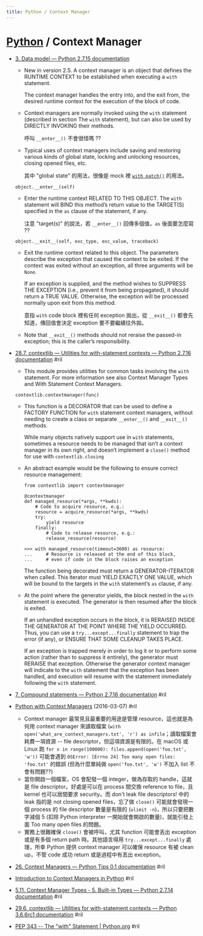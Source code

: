 ```yaml
---
title: Python / Context Manager
---
```

# [Python](python.md) / Context Manager

  - [3\. Data model — Python 2\.7\.15 documentation](https://docs.python.org/2.7/reference/datamodel.html#context-managers)

      - New in version 2.5. A context manager is an object that defines the RUNTIME CONTEXT to be established when executing a `with` statement.

        The context manager handles the entry into, and the exit from, the desired runtime context for the execution of the block of code.

      - Context managers are normally invoked using the `with` statement (described in section The `with` statement), but can also be used by DIRECTLY INVOKING their methods.

        呼叫 `__enter__()` 不會很怪嗎 ??

      - Typical uses of context managers include saving and restoring various kinds of global state, locking and unlocking resources, closing opened files, etc.

        其中 "global state" 的用法，很像是 mock 裡 [`with patch()`](https://docs.python.org/3/library/unittest.mock.html#unittest.mock.patch) 的用法。

    `object.__enter__(self)`

      - Enter the runtime context RELATED TO THIS OBJECT. The `with` statement will BIND this method’s return value to the TARGET(S) specified in the `as` clause of the statement, if any.

        注意 "target(s)" 的說法，若 `__enter__()` 回傳多個值，`as` 後面要怎麼寫 ??

    `object.__exit__(self, exc_type, exc_value, traceback)`

      - Exit the runtime context related to this object. The parameters describe the exception that caused the context to be exited. If the context was exited without an exception, all three arguments will be `None`.

        If an exception is supplied, and the method wishes to SUPPRESS THE EXCEPTION (i.e., prevent it from being propagated), it should return a TRUE VALUE. Otherwise, the exception will be processed normally upon exit from this method.

        意指 `with` code block 裡有任何 exception 拋出，從 `__exit__()` 都會先知道，傳回值會決定 exception 要不要繼續往外拋。

      - Note that `__exit__()` methods should not reraise the passed-in exception; this is the caller’s responsibility.

  - [28\.7\. contextlib — Utilities for with\-statement contexts — Python 2\.7\.16 documentation](https://docs.python.org/2/library/contextlib.html) #ril

      - This module provides utilities for common tasks involving the `with` statement. For more information see also Context Manager Types and With Statement Context Managers.

    `contextlib.contextmanager(func)`

      - This function is a DECORATOR that can be used to define a FACTORY FUNCTION for `with` statement context managers, without needing to create a class or separate `__enter__()` and `__exit__()` methods.

        While many objects natively support use in `with` statements, sometimes a resource needs to be managed that isn’t a context manager in its own right, and doesn’t implement a `close()` method for use with `contextlib.closing`

      - An abstract example would be the following to ensure correct resource management:

            from contextlib import contextmanager

            @contextmanager
            def managed_resource(*args, **kwds):
                # Code to acquire resource, e.g.:
                resource = acquire_resource(*args, **kwds)
                try:
                    yield resource
                finally:
                    # Code to release resource, e.g.:
                    release_resource(resource)

            >>> with managed_resource(timeout=3600) as resource:
            ...     # Resource is released at the end of this block,
            ...     # even if code in the block raises an exception

        The function being decorated must return a GENERATOR-ITERATOR when called. This iterator must YIELD EXACTLY ONE VALUE, which will be bound to the targets in the `with` statement’s `as` clause, if any.

      - At the point where the generator yields, the block nested in the `with` statement is executed. The generator is then resumed after the block is exited.

        If an unhandled exception occurs in the block, it is RERAISED INSIDE THE GENERATOR AT THE POINT WHERE THE YIELD OCCURRED. Thus, you can use a `try...except...finally` statement to trap the error (if any), or ENSURE THAT SOME CLEANUP TAKES PLACE.

        If an exception is trapped merely in order to log it or to perform some action (rather than to suppress it entirely), the generator must RERAISE that exception. Otherwise the generator context manager will indicate to the `with` statement that the exception has been handled, and execution will resume with the statement immediately following the `with` statement.

  - [7\. Compound statements — Python 2\.7\.16 documentation](https://docs.python.org/2.7/reference/compound_stmts.html#with) #ril
  - [Python with Context Managers](https://jeffknupp.com/blog/2016/03/07/python-with-context-managers/) (2016-03-07) #ril
      - Context manager 最常見且最重要的用途是管理 resource，這也就是為何用 context manager 來讀取檔案 (`with open('what_are_context_managers.txt', 'r') as infile`；讀取檔案會耗費一項資源 -- file descriptor，但這項資源是有限的。在 macOS 或 Linux 跑 `for x in range(100000): files.append(open('foo.txt', 'w'))` 可能會遇到 `OSError: [Errno 24] Too many open files: 'foo.txt'` 的錯誤 (但為什麼單純做 `open('foo.txt', 'w')` 不加入 list 不會有問題??)
      - 當你開啟一個檔案，OS 會配發一個 integer，做為存取的 handle，這就是 file descriptor。好處是可以在 process 間交換 reference to file，且 kernel 也可以居間要求 security。而 don't leak file descriptors! 中的 leak 指的是 not closing opened files，忘了做 `close()` 可能就會發現一個 process 的 file descriptor 數量是有限的 (`ulimit -n`)，所以只要把數字減個 5 (扣除 Python interpreter 一開始就會開啟的數量)，就能引發上面 Too many open files 的問題。
      - 實務上很難確保 `close()` 會被呼叫，尤其 function 可能會丟出 exception 或是有多個 return path 時。其他語言得用 `try...except...finally` 處理，所幸 Python 提供 context manager 可以確保 resource 有被 clean up，不管 code 成功 return 或是過程中有丟出 exception。
  - [26\. Context Managers — Python Tips 0\.1 documentation](http://book.pythontips.com/en/latest/context_managers.html) #ril
  - [Introduction to Context Managers in Python](http://eigenhombre.com/introduction-to-context-managers-in-python.html) #ril
  - [5.11. Context Manager Types - 5\. Built\-in Types — Python 2\.7\.14 documentation](https://docs.python.org/2/library/stdtypes.html#context-manager-types) #ril
  - [29\.6\. contextlib — Utilities for with\-statement contexts — Python 3\.6\.6rc1 documentation](https://docs.python.org/3/library/contextlib.html) #ril
  - [PEP 343 \-\- The "with" Statement \| Python\.org](https://www.python.org/dev/peps/pep-0343/) #ril

